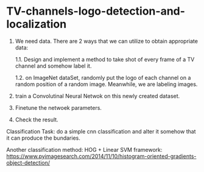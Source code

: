 # TV-channels-logo-detection-and-localization
1. We need data. There are 2 ways that we can utilize to obtain appropriate data:

    1.1. Design and implement a method to take shot of every frame of a TV channel and somehow label it.
  
    1.2. on ImageNet dataSet, randomly put the logo of each channel on a random position of a random image. Meanwhile, we are labeling images.
  
2. train a Convolutinal Neural Netwok on this newly created dataset.
3. Finetune the netwoek parameters.
4. Check the result.

Classification Task:
do a simple cnn classification and alter it somehow that it can produce the bundaries.

Another classification method:
HOG + Linear SVM framework: https://www.pyimagesearch.com/2014/11/10/histogram-oriented-gradients-object-detection/
